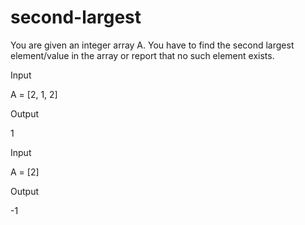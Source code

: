 # second-largest

You are given an integer array A. You have to find the second largest element/value in the array or report that no such element exists.


Input

A = [2, 1, 2]

Output

1

Input

A = [2]

Output

-1
